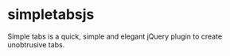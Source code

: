 simpletabsjs
============

Simple tabs is a quick, simple and elegant jQuery plugin to create unobtrusive tabs.